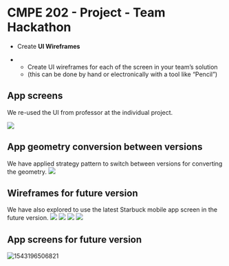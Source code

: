 # CMPE 202 - Project - Team Hackathon



- Create **UI Wireframes**

- - Create UI wireframes for each of the screen in your team’s solution
  - (this can be done by hand or electronically with a tool like “Pencil”)

## App screens
We re-used the UI from professor at the individual project. 

![](./readme.assets/1543195433191.png)

## App geometry conversion between versions
We have applied strategy pattern to switch between versions for converting the geometry.
![](./starbuck_app_strategy_wireframe.jpg)

## Wireframes for future version
We have also explored to use the latest Starbuck mobile app screen in the future version. 
![](./wireframe_pinscreen.png)
![](./wireframe_myCards.png)
![](./wireframe_myCardsMoreOptions.png)
![](./wireframe_settings.png)

## App screens for future version
![1543196506821](./readme.assets/1543196506821.png)

